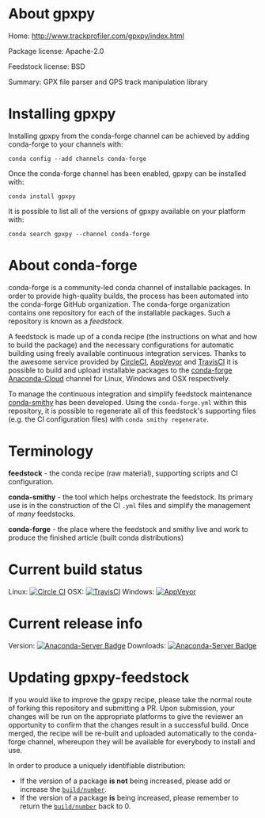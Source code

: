 About gpxpy
===========

Home: http://www.trackprofiler.com/gpxpy/index.html

Package license: Apache-2.0

Feedstock license: BSD

Summary: GPX file parser and GPS track manipulation library



Installing gpxpy
================

Installing gpxpy from the conda-forge channel can be achieved by adding conda-forge to your channels with:

```
conda config --add channels conda-forge
```

Once the conda-forge channel has been enabled, gpxpy can be installed with:

```
conda install gpxpy
```

It is possible to list all of the versions of gpxpy available on your platform with:

```
conda search gpxpy --channel conda-forge
```


About conda-forge
=================

conda-forge is a community-led conda channel of installable packages.
In order to provide high-quality builds, the process has been automated into the
conda-forge GitHub organization. The conda-forge organization contains one repository 
for each of the installable packages. Such a repository is known as a *feedstock*.

A feedstock is made up of a conda recipe (the instructions on what and how to build
the package) and the necessary configurations for automatic building using freely
available continuous integration services. Thanks to the awesome service provided by
[CircleCI](https://circleci.com/), [AppVeyor](http://www.appveyor.com/)
and [TravisCI](https://travis-ci.org/) it is possible to build and upload installable
packages to the [conda-forge](https://anaconda.org/conda-forge)
[Anaconda-Cloud](http://docs.anaconda.org/) channel for Linux, Windows and OSX respectively.

To manage the continuous integration and simplify feedstock maintenance
[conda-smithy](http://github.com/conda-forge/conda-smithy) has been developed.
Using the ``conda-forge.yml`` within this repository, it is possible to regenerate all of
this feedstock's supporting files (e.g. the CI configuration files) with ``conda smithy regenerate``.


Terminology
===========

**feedstock** - the conda recipe (raw material), supporting scripts and CI configuration.

**conda-smithy** - the tool which helps orchestrate the feedstock.
                   Its primary use is in the construction of the CI ``.yml`` files
                   and simplify the management of *many* feedstocks.

**conda-forge** - the place where the feedstock and smithy live and work to
                  produce the finished article (built conda distributions)

Current build status
====================
Linux: [![Circle CI](https://circleci.com/gh/conda-forge/gpxpy-feedstock.svg?style=svg)](https://circleci.com/gh/conda-forge/gpxpy-feedstock)
OSX: [![TravisCI](https://travis-ci.org/conda-forge/gpxpy-feedstock.svg?branch=master)](https://travis-ci.org/conda-forge/gpxpy-feedstock) 
Windows: [![AppVeyor](https://ci.appveyor.com/api/projects/status/github/conda-forge/gpxpy-feedstock?svg=True)](https://ci.appveyor.com/project/conda-forge/gpxpy-feedstock/branch/master)

Current release info
====================
Version: [![Anaconda-Server Badge](https://anaconda.org/conda-forge/gpxpy/badges/version.svg)](https://anaconda.org/conda-forge/gpxpy)
Downloads: [![Anaconda-Server Badge](https://anaconda.org/conda-forge/gpxpy/badges/downloads.svg)](https://anaconda.org/conda-forge/gpxpy)


Updating gpxpy-feedstock
========================

If you would like to improve the gpxpy recipe, please take the normal
route of forking this repository and submitting a PR. Upon submission, your changes will
be run on the appropriate platforms to give the reviewer an opportunity to confirm that the
changes result in a successful build. Once merged, the recipe will be re-built and uploaded
automatically to the conda-forge channel, whereupon they will be available for everybody to
install and use.

In order to produce a uniquely identifiable distribution:
 * If the version of a package **is not** being increased, please add or increase
   the [``build/number``](http://conda.pydata.org/docs/building/meta-yaml.html#build-number-and-string). 
 * If the version of a package **is** being increased, please remember to return
   the [``build/number``](http://conda.pydata.org/docs/building/meta-yaml.html#build-number-and-string)
   back to 0.
